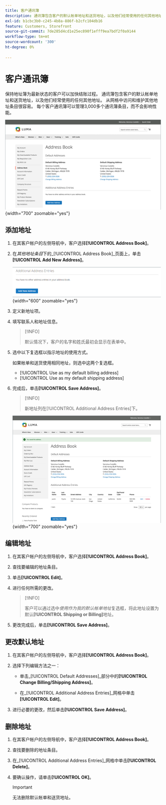 ```yaml
---
title: 客户通讯簿
description: 通讯簿包含客户的默认帐单地址和送货地址，以及他们经常使用的任何其他地址。
exl-id: b1cbc3b0-c245-4b8a-886f-b2cfc104db16
feature: Customers, Storefront
source-git-commit: 7de285d4cd1e25ec890f1efff9ea7bdf2f0a9144
workflow-type: tm+mt
source-wordcount: '300'
ht-degree: 0%

---
```


# 客户通讯簿

保持地址簿为最新状态的客户可以加快结账过程。 通讯簿包含客户的默认帐单地址和送货地址，以及他们经常使用的任何其他地址。 从网格中访问和维护其他地址条目很容易。 每个客户通讯簿可以管理3,000多个通讯簿条目，而不会影响性能。

![通讯簿](assets/customer-account-dashboard-address-book.png){width="700" zoomable="yes"}

## 添加地址

1. 在其客户帐户的左侧导航中，客户选择&#x200B;**[!UICONTROL Address Book]**。

1. 在&#x200B;_其他地址条目_&#x200B;下的&#x200B;_[!UICONTROL Address Book]_页面上，单击&#x200B;**[!UICONTROL Add New Address]**。

   ![添加新地址](assets/add-new-address.png){width="600" zoomable="yes"}

1. 定义新地址项。

1. 填写联系人和地址信息。

   >[!INFO]
   >
   >默认情况下，客户的名字和姓氏最初会显示在表单中。

1. 选中以下复选框以指示地址的使用方式。

   如果帐单和送货使用相同地址，则选中这两个复选框。

   * [!UICONTROL Use as my default billing address]
   * [!UICONTROL Use as my default shipping address]

1. 完成后，单击&#x200B;**[!UICONTROL Save Address]**。

   >[!INFO]
   >
   >新地址列在[!UICONTROL Additional Address Entries]下。

   ![其他地址条目](assets/customer-account-dashboard-address-saved.png){width="700" zoomable="yes"}

## 编辑地址

1. 在其客户帐户的左侧导航中，客户选择&#x200B;**[!UICONTROL Address Book]**。

1. 查找要编辑的地址条目。

1. 单击&#x200B;**[!UICONTROL Edit]**。

1. 进行任何所需的更改。

   >[!INFO]
   >
   >客户可以通过选中&#x200B;_使用作为我的默认帐单地址_&#x200B;复选框，将此地址设置为默认&#x200B;**[!UICONTROL Shipping or Billing]**&#x200B;地址。

1. 更改完成后，单击&#x200B;**[!UICONTROL Save Address]**。

## 更改默认地址

1. 在其客户帐户的左侧导航中，客户选择&#x200B;**[!UICONTROL Address Book]**。

1. 选择下列编辑方法之一：

   * 单击&#x200B;_[!UICONTROL Default Addresses]_部分中的&#x200B;**[!UICONTROL Change Billing/Shipping Address]**。

   * 在&#x200B;_[!UICONTROL Additional Address Entries]_网格中单击&#x200B;**[!UICONTROL Edit]**。

1. 进行必要的更改，然后单击&#x200B;**[!UICONTROL Save Address]**。

## 删除地址

1. 在其客户帐户的左侧导航中，客户选择&#x200B;**[!UICONTROL Address Book]**。

1. 查找要删除的地址条目。

1. 在&#x200B;_[!UICONTROL Additional Address Entries]_网格中单击&#x200B;**[!UICONTROL Delete]**。

1. 要确认操作，请单击&#x200B;**[!UICONTROL OK]**。

   >[!IMPORTANT]
   >
   >无法删除默认帐单和送货地址。
